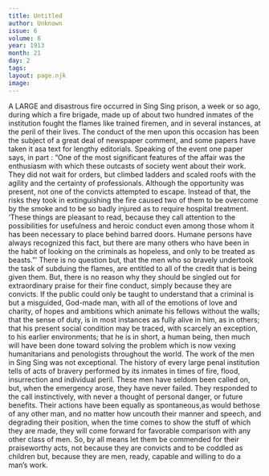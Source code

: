 ```yaml
---
title: Untitled
author: Unknown
issue: 6
volume: 8
year: 1913
month: 21
day: 2
tags:
layout: page.njk
image:
---
```

A LARGE and disastrous fire occurred in Sing Sing prison, a week or so ago, during which a fire brigade, made up of about two hundred inmates of the institution fought the flames like trained firemen, and in several instances, at the peril of their lives. The conduct of the men upon this occasion has been the subject of a great deal of newspaper comment, and some papers have taken it asa text for lengthy editorials. Speaking of the event one paper says, in part :   “One of the most significant features of the affair was the enthusiasm with which these outcasts of society went about their work. They did not wait for orders, but climbed ladders and scaled roofs with the agility and the certainty of professionals. Although the opportunity was present, not one of the convicts attempted to escape. Instead of that, the risks they took in extinguishing the fire caused two of them to be overcome by the smoke and to be so badly injured as to require hospital treatment. ‘These things are pleasant to read, because they call attention to the possibilities for usefulness and heroic conduct even among those whom it has been necessary to place behind barred doors. Humane persons have always recognized this fact, but there are many others who have been in the habit of looking on the criminals as hopeless, and only to be treated as beasts.”’ There is no question but, that the men who so bravely undertook the task of subduing the flames, are entitled to all of the credit that is being given them. But, there is no reason why they should be singled out for extraordinary praise for their fine conduct, simply because they are convicts. If the public could only be taught to understand that a criminal is but a misguided, God-made man, with all of the emotions of love and charity, of hopes and ambitions which animate his fellows without the walls; that the sense of duty, is in most instances as fully alive in him, as in others; that his present social condition may be traced, with scarcely an exception, to his earlier environments; that he is in short, a human being, then much will have been done toward solving the problem which is now vexing humanitarians and penologists throughout the world. The work of the men in Sing Sing was not exceptional. The history of every large penal institution tells of acts of bravery performed by its inmates in times of fire, flood, insurrection and individual peril. These men have seldom been called on, but, when the emergency arose, they have never failed. They responded to the call instinctively, with never a thought of personal danger, or future benefits. Their actions have been equally as spontaneous,as would bethose of any other man, and no matter how uncouth their manner and speech, and degrading their position, when the time comes to show the stuff of which they are made, they will come forward for favorable comparison with any other class of men. So, by all means let them be commended for their praiseworthy acts, not because they are convicts and to be coddled as children but, because they are men, ready, capable and willing to do a man’s work. 

